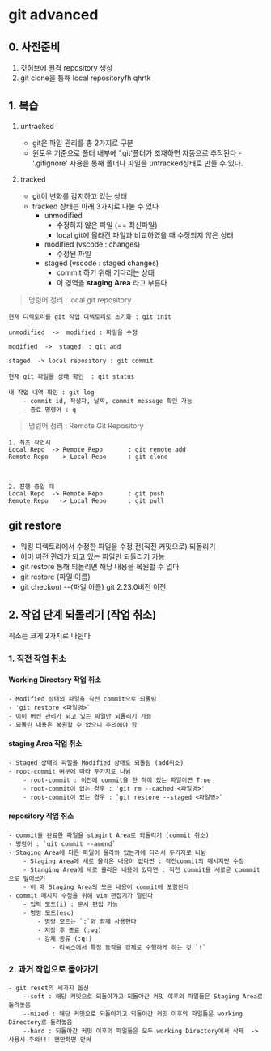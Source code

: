 # git advanced

## 0. 사전준비

1. 깃허브에 원격 repository 생성
2. git clone을 통해 local repositoryfh qhrtk

## 1. 복습

1. untracked
    - git은 파일 관리를 총 2가지로 구분
    - 윈도우 기준으로 폴더 내부에 '.git'폴더가 조재하면 자동으로 추적된다
    -'.gitignore' 사용을 통해 폴더나 파일을 untracked상태로 만들 수 있다.

2. tracked
    - git이 변화를 감지하고 있는 상태
    - tracked 상태는 아래 3가지로 나눌 수 있다
        - unmodified
            - 수정하지 않은 파일 (== 최신파일)
            - local git에 올라간 파일과 비교하였을 때 수정되지 않은 상태
        - modified (vscode : changes)
            - 수정된 파일
        - staged (vscode : staged changes)
            - commit 하기 위해 기다리는 상태
            - 이 영역을 __staging Area__ 라고 부른다

> 명령어 정리 : local git repository
```
현재 디렉토리를 git 작업 디렉토리로 초기화 : git init

unmodified  ->  modified : 파일을 수정

modified  ->  staged  : git add

staged  -> local repository : git commit

현재 git 파일들 상태 확인  : git status

내 작업 내역 확인 : git log
    - commit id, 작성자, 날짜, commit message 확인 가능
    - 종료 명령어 : q
```


> 명령어 정리 : Remote Git Repository
```
1. 최초 작업시
Local Repo  -> Remote Repo       : git remote add
Remote Repo   -> Local Repo      : git clone



2. 진행 중일 때 
Local Repo  -> Remote Repo       : git push
Remote Repo   -> Local Repo      : git pull

```

## git restore

- 워킹 디렉토리에서 수정한 파일을 수정 전(직전 커밋으로) 되돌리기
- 이미 버전 관리가 되고 있는 파일만 되돌리기 가능
- git restore 통해 되돌리면 해당 내용을 복원할 수 없다
- git restore {파일 이름}
- git checkout --{파일 이름}  git 2.23.0버전 이전

## 2. 작업 단계 되돌리기 (작업 취소)

취소는 크게 2가지로 나뉜다

### 1. 직전 작업 취소

#### Working Directory 작업 취소
    - Modified 상태의 파일을 직전 commit으로 되돌림
    - 'git restore <파일명>`
    - 이미 버전 관리가 되고 있는 파일만 되돌리기 가능
    - 되돌린 내용은 복원할 수 없으니 주의해야 함

#### staging Area 작업 취소
    - Staged 상태의 파일을 Modified 상태로 되돌림 (add취소)
    - root-commit 여부에 따라 두가지로 나뉨
        - root-commit : 이전에 commit을 한 적이 있는 파일이면 True
        - root-commit이 없는 경우 : 'git rm --cached <파일명>'
        - root-commit이 있는 경우 : `git restore --staged <파일명>`

#### repository 작업 취소
    - commit을 완료한 파일을 stagint Area로 되돌리기 (commit 취소)
    - 명령어 : `git commit --amend`
    - Staging Area에 다른 파일이 올라와 있는가에 다라서 두가지로 나뉨
        - Staging Area에 새로 올라온 내용이 없다면 : 직전commit의 메시지만 수정
        - Stanging Area에 새로 올라온 내용이 있다면 : 직전 commit을 새로운 commmit으로 덮어쓰기
        - 이 때 Staging Area의 모든 내용이 commit에 포함된다
    - commit 메시지 수정을 위해 vim 편집기가 열린다
        - 입력 모드(i) : 문서 편집 가능
        - 명령 모드(esc)
            - 명령 모드는 `:`와 함께 사용한다
            - 저장 후 종료 (:wq)
            - 강제 종류 (:q!)
                - 리눅스에서 특정 동작을 강제로 수행하게 하는 것 `!`

 
### 2. 과거 작업으로 돌아가기

    - git reset의 세가지 옵션
        --soft : 해당 커밋으로 되돌아가고 되돌아간 커밋 이후의 파일들은 Staging Area로 돌려놓음
        --mized : 해당 커밋으로 되돌아가고 되돌아간 커밋 이후의 파일들은 working Directory로 돌려놓음
        --hard : 되돌아간 커밋 이후의 파일들은 모두 working Directory에서 삭제  -> 사용시 주의!!! 왠만하면 안써
        

